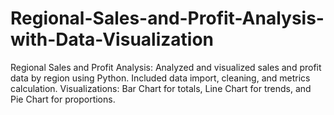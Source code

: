 # Regional-Sales-and-Profit-Analysis-with-Data-Visualization
Regional Sales and Profit Analysis: Analyzed and visualized sales and profit data by region using Python. Included data import, cleaning, and metrics calculation. Visualizations: Bar Chart for totals, Line Chart for trends, and Pie Chart for proportions.
